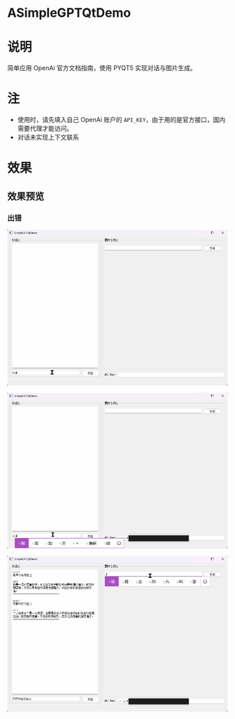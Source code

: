 # ASimpleGPTQtDemo

# 说明

简单应用 OpenAi 官方文档指南，使用 PYQT5 实现对话与图片生成。

# 注

- 使用时，请先填入自己 OpenAi 账户的 `API_KEY`，由于用的是官方接口，国内需要代理才能访问。
- 对话未实现上下文联系

# 效果

## 效果预览

### 出错

![Error](/assert/Error.gif)

![Chat](/assert/Chat.gif)

![creatImg](/assert/creatImg.gif)


